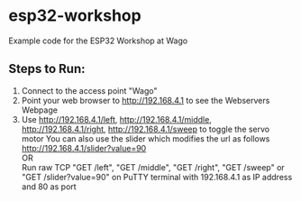 # esp32-workshop
Example code for the ESP32 Workshop at Wago
## Steps to Run:
  1. Connect to the access point "Wago"
  2. Point your web browser to http://192.168.4.1 to see the Webservers Webpage
  3. Use http://192.168.4.1/left, http://192.168.4.1/middle, http://192.168.4.1/right, http://192.168.4.1/sweep to toggle the servo motor
     You can also use the slider which modifies the url as follows http://192.168.4.1/slider?value=90 </br>
     OR </br>
     Run raw TCP "GET /left", "GET /middle", "GET /right", "GET /sweep" or "GET /slider?value=90" on PuTTY terminal with 192.168.4.1 as IP address and 80 as port
